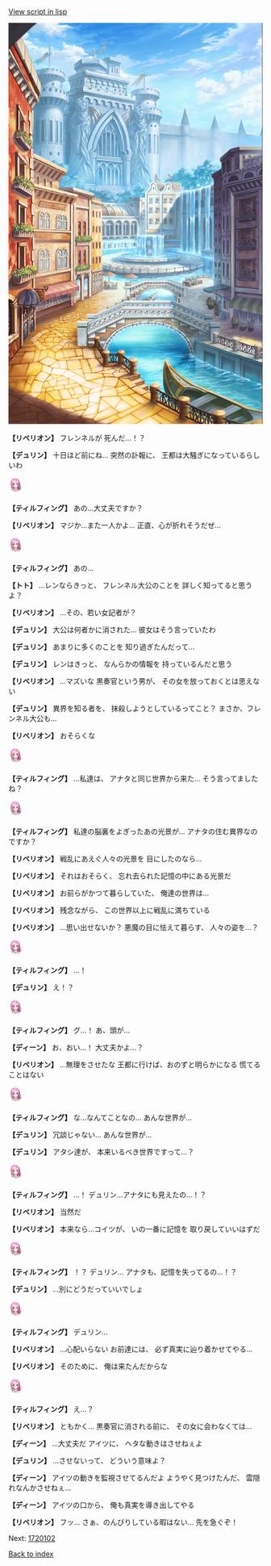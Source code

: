 [View script in lisp](../scripts/1720101.txt)

![006_town.png](../images/backgrounds/006_town.png)

**【リベリオン】**
フレンネルが
死んだ…！？

**【デュリン】**
十日ほど前にね…
突然の訃報に、
王都は大騒ぎになっているらしいわ

<img src="../images/units/101411.png" alt="101411.png" height="34"/>

**【ティルフィング】**
あの…大丈夫ですか？

**【リベリオン】**
マジか…また一人かよ…
正直、心が折れそうだぜ…

<img src="../images/units/101411.png" alt="101411.png" height="34"/>

**【ティルフィング】**
あの…

**【トト】**
…レンならきっと、
フレンネル大公のことを
詳しく知ってると思うよ？

**【リベリオン】**
…その、若い女記者が？

**【デュリン】**
大公は何者かに消された…
彼女はそう言っていたわ

**【デュリン】**
あまりに多くのことを
知り過ぎたんだって…

**【デュリン】**
レンはきっと、
なんらかの情報を
持っているんだと思う

**【リベリオン】**
…マズいな
黒奏官という男が、
その女を放っておくとは思えない

**【デュリン】**
異界を知る者を、
抹殺しようとしているってこと？
まさか、フレンネル大公も…

**【リベリオン】**
おそらくな

<img src="../images/units/101411.png" alt="101411.png" height="34"/>

**【ティルフィング】**
…私達は、
アナタと同じ世界から来た…
そう言ってましたね？

<img src="../images/units/101411.png" alt="101411.png" height="34"/>

**【ティルフィング】**
私達の脳裏をよぎったあの光景が…
アナタの住む異界なのですか？

**【リベリオン】**
戦乱にあえぐ人々の光景を
目にしたのなら…

**【リベリオン】**
それはおそらく、
忘れ去られた記憶の中にある光景だ

**【リベリオン】**
お前らがかつて暮らしていた、
俺達の世界は…

**【リベリオン】**
残念ながら、
この世界以上に戦乱に満ちている

**【リベリオン】**
…思い出せないか？
悪魔の目に怯えて暮らす、
人々の姿を…？

<img src="../images/units/101411.png" alt="101411.png" height="34"/>

**【ティルフィング】**
…！

**【デュリン】**
え！？

<img src="../images/units/101411.png" alt="101411.png" height="34"/>

**【ティルフィング】**
グ…！
あ、頭が…

**【ディーン】**
お、おい…！
大丈夫かよ…？

**【リベリオン】**
…無理をさせたな
王都に行けば、おのずと明らかになる
慌てることはない

<img src="../images/units/101411.png" alt="101411.png" height="34"/>

**【ティルフィング】**
な…なんてことなの…
あんな世界が…

**【デュリン】**
冗談じゃない…
あんな世界が…

**【デュリン】**
アタシ達が、
本来いるべき世界ですって…？

<img src="../images/units/101411.png" alt="101411.png" height="34"/>

**【ティルフィング】**
…！
デュリン…アナタにも見えたの…！？

**【リベリオン】**
当然だ

**【リベリオン】**
本来なら…コイツが、
いの一番に記憶を
取り戻していいはずだ

<img src="../images/units/101411.png" alt="101411.png" height="34"/>

**【ティルフィング】**
！？
デュリン…
アナタも、記憶を失ってるの…！？

**【デュリン】**
…別にどうだっていいでしょ

<img src="../images/units/101411.png" alt="101411.png" height="34"/>

**【ティルフィング】**
デュリン…

**【リベリオン】**
…心配いらない
お前達には、
必ず真実に辿り着かせてやる…

**【リベリオン】**
そのために、
俺は来たんだからな

<img src="../images/units/101411.png" alt="101411.png" height="34"/>

**【ティルフィング】**
え…？

**【リベリオン】**
ともかく…
黒奏官に消される前に、
その女に会わなくては…

**【ディーン】**
…大丈夫だ
アイツに、
ヘタな動きはさせねぇよ

**【デュリン】**
…させないって、
どういう意味よ？

**【ディーン】**
アイツの動きを監視させてるんだよ
ようやく見つけたんだ、
雲隠れなんかさせねぇ…

**【ディーン】**
アイツの口から、
俺も真実を導き出してやる

**【リベリオン】**
フッ…
さぁ、のんびりしている暇はない…
先を急ぐぞ！

Next: [1720102](1720102.md)

[Back to index](index.md)
